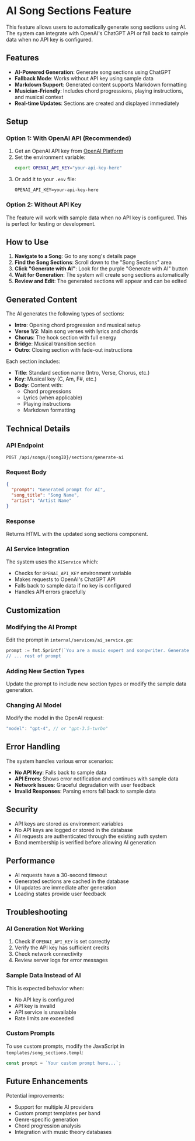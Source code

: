 # AI Song Sections Feature

This feature allows users to automatically generate song sections using AI. The system can integrate with OpenAI's ChatGPT API or fall back to sample data when no API key is configured.

## Features

- **AI-Powered Generation**: Generate song sections using ChatGPT
- **Fallback Mode**: Works without API key using sample data
- **Markdown Support**: Generated content supports Markdown formatting
- **Musician-Friendly**: Includes chord progressions, playing instructions, and musical context
- **Real-time Updates**: Sections are created and displayed immediately

## Setup

### Option 1: With OpenAI API (Recommended)

1. Get an OpenAI API key from [OpenAI Platform](https://platform.openai.com/)
2. Set the environment variable:
   ```bash
   export OPENAI_API_KEY="your-api-key-here"
   ```
3. Or add it to your `.env` file:
   ```
   OPENAI_API_KEY=your-api-key-here
   ```

### Option 2: Without API Key

The feature will work with sample data when no API key is configured. This is perfect for testing or development.

## How to Use

1. **Navigate to a Song**: Go to any song's details page
2. **Find the Song Sections**: Scroll down to the "Song Sections" area
3. **Click "Generate with AI"**: Look for the purple "Generate with AI" button
4. **Wait for Generation**: The system will create song sections automatically
5. **Review and Edit**: The generated sections will appear and can be edited

## Generated Content

The AI generates the following types of sections:

- **Intro**: Opening chord progression and musical setup
- **Verse 1/2**: Main song verses with lyrics and chords
- **Chorus**: The hook section with full energy
- **Bridge**: Musical transition section
- **Outro**: Closing section with fade-out instructions

Each section includes:
- **Title**: Standard section name (Intro, Verse, Chorus, etc.)
- **Key**: Musical key (C, Am, F#, etc.)
- **Body**: Content with:
  - Chord progressions
  - Lyrics (when applicable)
  - Playing instructions
  - Markdown formatting

## Technical Details

### API Endpoint

```
POST /api/songs/{songID}/sections/generate-ai
```

### Request Body

```json
{
  "prompt": "Generated prompt for AI",
  "song_title": "Song Name",
  "artist": "Artist Name"
}
```

### Response

Returns HTML with the updated song sections component.

### AI Service Integration

The system uses the `AIService` which:
- Checks for `OPENAI_API_KEY` environment variable
- Makes requests to OpenAI's ChatGPT API
- Falls back to sample data if no key is configured
- Handles API errors gracefully

## Customization

### Modifying the AI Prompt

Edit the prompt in `internal/services/ai_service.go`:

```go
prompt := fmt.Sprintf(`You are a music expert and songwriter. Generate song sections for "%s" by %s. 
// ... rest of prompt
```

### Adding New Section Types

Update the prompt to include new section types or modify the sample data generation.

### Changing AI Model

Modify the model in the OpenAI request:

```go
"model": "gpt-4", // or "gpt-3.5-turbo"
```

## Error Handling

The system handles various error scenarios:

- **No API Key**: Falls back to sample data
- **API Errors**: Shows error notification and continues with sample data
- **Network Issues**: Graceful degradation with user feedback
- **Invalid Responses**: Parsing errors fall back to sample data

## Security

- API keys are stored as environment variables
- No API keys are logged or stored in the database
- All requests are authenticated through the existing auth system
- Band membership is verified before allowing AI generation

## Performance

- AI requests have a 30-second timeout
- Generated sections are cached in the database
- UI updates are immediate after generation
- Loading states provide user feedback

## Troubleshooting

### AI Generation Not Working

1. Check if `OPENAI_API_KEY` is set correctly
2. Verify the API key has sufficient credits
3. Check network connectivity
4. Review server logs for error messages

### Sample Data Instead of AI

This is expected behavior when:
- No API key is configured
- API key is invalid
- API service is unavailable
- Rate limits are exceeded

### Custom Prompts

To use custom prompts, modify the JavaScript in `templates/song_sections.templ`:

```javascript
const prompt = `Your custom prompt here...`;
```

## Future Enhancements

Potential improvements:
- Support for multiple AI providers
- Custom prompt templates per band
- Genre-specific generation
- Chord progression analysis
- Integration with music theory databases

